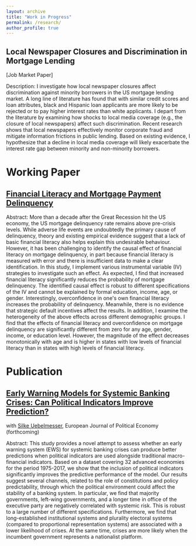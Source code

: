 ```yaml
---
layout: archive
title: "Work in Progress"
permalink: /research/
author_profile: true
---
```

Local Newspaper Closures and Discrimination in Mortgage Lending
---------
[Job Market Paper]

Description: I investigate how local newspaper closures affect discrimination against minority borrowers in the US mortgage lending market. A long line of literature has found that with similar credit scores and loan attributes, black and Hispanic loan applicants are more likely to be rejected or to pay higher interest rates than white applicants. I depart from the literature by examining how shocks to local media coverage (e.g., the closure of local newspapers) affect such discrimination. Recent research shows that local newspapers effectively monitor corporate fraud and mitigate information frictions in public lending. Based on existing evidence, I hypothesize that a decline in local media coverage will likely exacerbate the interest rate gap between minority and non-minority borrowers.


Working Paper
======

[Financial Literacy and Mortgage Payment Delinquency](https://www.dropbox.com/scl/fi/zdyojgf0iatrcv26ecqvj/20231030_FLPaper.pdf?rlkey=17jriew91fphhkfegn8i5sq9h&dl=0) 
------

Abstract: More than a decade after the Great Recession hit the US economy, the US mortgage delinquency rate remains above pre-crisis levels. While adverse life events are undoubtedly the primary cause of delinquency, theory and existing empirical evidence suggest that a lack of basic financial literacy also helps explain this undesirable behaviour. However, it has been challenging to identify the causal effect of financial literacy on mortgage delinquency, in part because financial literacy is measured with error and there is insufficient data to make a clear identification. In this study, I implement various instrumental variable (IV) strategies to investigate such an effect. As expected, I find that increased financial literacy significantly reduces the probability of mortgage delinquency. The identified causal effect is robust to different specifications of the IV and cannot be explained by formal education, income, age, or gender. Interestingly, overconfidence in one's own financial literacy increases the probability of delinquency. Meanwhile, there is no evidence that strategic default incentives affect the results. In addition, I examine the heterogeneity of the above effects across different demographic groups. I find that the effects of financial literacy and overconfidence on mortgage delinquency are significantly different from zero for any age, gender, income, or education level. However, the magnitude of the effect decreases monotonically with age and is higher in states with low levels of financial literacy than in states with high levels of financial literacy.

Publication
======

[Early Warning Models for Systemic Banking Crises: Can Political Indicators Improve Prediction?](https://www.dropbox.com/scl/fi/vx6ajogds2cut9hrthhph/20230908_EWSPaper.pdf?rlkey=q2eoyxphx3val8vplobiyo4vq&dl=0) 
------
with [Silke Uebelmesser](https://sites.google.com/view/silkeuebelmesser/home), European Journal of Political Economy (forthcoming)

Abstract: This study provides a novel attempt to assess whether an early warning system (EWS) for systemic banking crises can produce better predictions when political indicators are used alongside traditional macro-financial indicators. Based on a dataset covering 32 advanced economies for the period 1975-2017, we show that the inclusion of political indicators significantly improves the predictive performance of the model. Our results suggest several channels, related to the role of constitutions and policy predictability, through which the political environment could affect the stability of a banking system. In particular, we find that majority governments, left-wing governments, and a longer time in office of the executive party are negatively correlated with systemic risk. This is robust to a large number of different specifications. Furthermore, we find that long-established institutional systems and plurality electoral systems (compared to proportional representation systems) are associated with a lower likelihood of crises. At the same time, crises are more likely when the incumbent government represents a nationalist platform.




